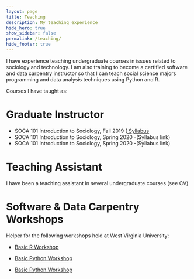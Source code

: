 ```yaml
---
layout: page
title: Teaching
description: My teaching experience
hide_hero: true
show_sidebar: false
permalink: /teaching/
hide_footer: true
---
```


I have experience teaching undergraduate courses in issues related to sociology and technology. I am also training to become a certified software and data carpentry instructor so that I can teach social science majors programming and data analysis techniques using Python and R.

Courses I have taught as:

# Graduate Instructor

- SOCA 101 Introduction to Sociology, Fall 2019 (<a href="pdf/SOCA101f19_SyllabusVG.pdf" target="_blank"> Syllabus</a>
- SOCA 101 Introduction to Sociology, Spring 2020
-(Syllabus link)
- SOCA 101 Introduction to Sociology, Spring 2020
-(Syllabus link)

# Teaching Assistant

I have been a teaching assistant in several undergraduate courses (see CV)


# Software & Data Carpentry Workshops 

Helper for the following workshops held at West Virginia University:

- <a href ="https://ncf0003.github.io/2020-03-07-wvu/" target="_blank">Basic R Workshop</a>

- <a href ="https://ncf0003.github.io/2020-01-25-wvu/" target="_blank">Basic Python Workshop</a>

- <a href ="https://ncf0003.github.io/2019-10-26-wvu/" target="_blank">Basic Python Workshop</a>




